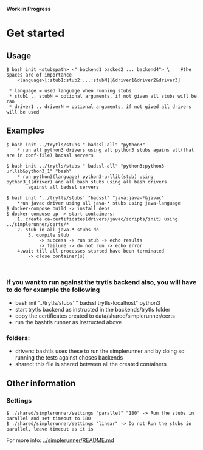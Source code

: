 **Work in Progress**

# Get started

## Usage
```
$ bash init <stubspath> <" backend1 backed2 ... backend4"> \ 	#the spaces are of importance
	<language>[:stub1:stub2:...:stubN][&driver1&driver2&driver3]
	
 * language = used language when running stubs
 * stub1 .. stubN = optional arguments, if not given all stubs will be ran
 * driver1 .. driverN = optional arguments, if not gived all drivers will be used
```

## Examples

```
$ bash init ../trytls/stubs " badssl-all" "python3"
	* run all python3 drivers using all python3 stubs agains all(that are in conf-file) badssl servers

$ bash init ../trytls/stubs " badssl-all" "python3:python3-urllib&python3_1" "bash"
	* run python3(language) python3-urllib(stub) using python3_1(driver) and all bash stubs using all bash drivers
 		against all badssl servers

```
```
$ bash init '../trytls/stubs' "badssl" "java:java-*&javac"
	*run javac driver using all java-* stubs using java-language
$ docker-compose build -> install deps
$ docker-compose up -> start containers:
	1. create ca-certificates(drivers/javac/scripts/init) using ../simplerunner/certs/*
	2. stub in all java-* stubs do
		3. compile stub
			-> success -> run stub -> echo results
			-> failure -> do not run -> echo error
	4.wait till all processes started have been terminated
		-> close container(s)



```
### If you want to run against the trytls backend also, you will have to do for example the following

 * bash init '../trytls/stubs' " badssl trytls-localhost" python3
 * start trytls backend as instructed in the backends/trytls folder
 * copy the certificates created to data/shared/simplerunner/certs
 * run the bashtls runner as instructed above

### folders:

 * drivers: bashtls uses these to run the simplerunner and by doing so running the tests against choses backends
 * shared: this file is shared between all the created containers

## Other information

### Settings
```
$ ./shared/simplerunner/settings "parallel" "180" -> Run the stubs in parallel and set timeout to 180
$ ./shared/simplerunner/settings "linear" -> Do not Run the stubs in parallel, leave timeout as it is
```
For more info: [../simplerunner/README.md](https://github.com/ouspg/trytls/blob/bashtls-update/runners/bashtls/shared/simplerunner/README.md)






